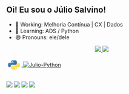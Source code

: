 ## Oi! Eu sou o Júlio Salvino!

- 🔭 Working: Melhoria Contínua | CX | Dados
- 🌱 Learning: ADS / Python
- 😄 Pronouns: ele/dele

<div align="center">
  <a href="https://github.com/juliosalvino">
  <img height="130em" src="https://github-readme-stats.vercel.app/api?username=juliosalvino&show_icons=true&theme=dark&include_all_commits=true&count_private=true"/>
  <img height="130em" src="https://github-readme-stats.vercel.app/api/top-langs/?username=juliosalvino&layout=compact&langs_count=7&theme=dark"/>
</div>
  <br>
  <img align="center" alt="Julio-Python" height="30" width="40" src="https://raw.githubusercontent.com/devicons/devicon/master/icons/python/python-original.svg">
  <img align="center" alt="Julio-Python" height="30" width="40" src=" https://www.flaticon.com/free-icon/power-bl_906342?related_id=906342&origin=tag">
</div>
  
  ##
  
  <div> 
  <a href=https://t.me/julioosalvino target="_blank"><img src=https://img.shields.io/badge/Telegram-2CA5E0?style=for-the-badge&logo=telegram&logoColor=white target="_blank"></a>
  <a href=https://www.linkedin.com/in/juliosalvino123 target="_blank"><img src="https://img.shields.io/badge/-LinkedIn-%230077B5?style=for-the-badge&logo=linkedin&logoColor=white" target="_blank"></a> 
  <a href = "mailto:juliosalvino@gmail.com"><img src="https://img.shields.io/badge/-Gmail-%23333?style=for-the-badge&logo=gmail&logoColor=white" target="_blank"></a>
  <a href=https://discord.gg/kKA77TyS target="_blank"><img src="https://img.shields.io/badge/Discord-7289DA?style=for-the-badge&logo=discord&logoColor=white" target="_blank"></a> 
 
</div>
